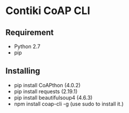 # Contiki CoAP CLI

## Requirement
* Python 2.7
* pip

## Installing
* pip install CoAPthon (4.0.2)
* pip install requests (2.19.1)
* pip install beautifulsoup4 (4.6.3)
* npm install coap-cli -g (use sudo to install it.)
